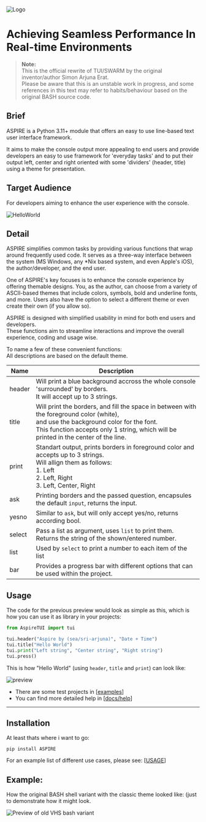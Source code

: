 ![Logo](./docs/ASPIRE_Logo.png)

Achieving Seamless Performance In Real-time Environments
================================================================
> **Note:** \
> This is the official rewrite of TUI/SWARM by the original inventor/author Simon Arjuna Erat. \
> Please be aware that this is an unstable work in progress, and some references in this text may refer to habits/behaviour based on the original BASH source code.

Brief
-----
ASPIRE is a Python 3.11+ module that offers an easy to use line-based text user interface framework.

It aims to make the console output more appealing to end users and provide developers an easy to use framework for 'everyday tasks' and to put their output left, center and right oriented with some 'dividers' (header, title) using a theme for presentation.


Target Audience
---------------
For developers aiming to enhance the user experience with the console.

![HelloWorld](./docs/help/1.HelloWorld/HelloWorld.jpg)

Detail
------
ASPIRE simplifies common tasks by providing various functions that wrap around frequently used code. It serves as a three-way interface between the system (MS Windows, any *Nix based system, and even Apple's iOS), the author/developer, and the end user.

One of ASPIRE's key focuses is to enhance the console experience by offering themable designs. You, as the author, can choose from a variety of ASCII-based themes that include colors, symbols, bold and underline fonts, and more. Users also have the option to select a different theme or even create their own (if you allow so).

ASPIRE is designed with simplified usability in mind for both end users and developers. \
These functions aim to streamline interactions and improve the overall experience, coding and usage wise.

To name a few of these convenient functions:\
All descriptions are based on the default theme.

| Name | Description |
|------|-------------|
| header	| Will print a blue background accross the whole console 'surrounded' by borders.<br>It will accept up to 3 strings.|
| title		| Will print the borders, and fill the space in between with the foreground color (white),<br> and use the background color for the font.<br>This function accepts only 1 string, which will be printed in the center of the line.|
| print		|  Standart output, prints borders in foreground color and accepts up to 3 strings.<br>Will allign them as follows:<br>1. Left<br>2. Left,  Right<br>3. Left, Center, Right |
| ask		| Printing borders and the passed question, encapsules the default ``input``, returns the input. |
| yesno		| Similar to ``ask``, but will only accept yes/no, returns according bool. |
| select	| Pass a list as argument, uses ``list`` to print them. Returns the string of the shown/entered number. |
| list 		| Used by ``select`` to print a number to each item of the list |
| bar 		| Provides a progress bar with different options that can be used within the project. |



Usage
-----

The code for the previous preview would look as simple as this, which is how you can use it as library in your projects:

```py
from AspireTUI import tui

tui.header("Aspire by (sea/sri-arjuna)", "Date + Time")
tui.title("Hello World")
tui.print("Left string", "Center string", "Right string")
tui.press()
```

This is how "Hello World" (using ``header``, ``title`` and ``print``) can look like:

![preview](./docs/help/1.HelloWorld/HelloWorld.jpg)

- There are some test projects in [[examples](./examples)]
- You can find more detailed help in [[docs/help](./docs/help)]

----


Installation
------------

At least thats where i want to go:
```
pip install ASPIRE
```


For an example list of different use cases, please see: [[USAGE](./docs/USAGE.md)]

Example:
--------

 How the original BASH shell variant with the classic theme looked like: (just to demonstrate how it might look.

![Preview of old VHS bash variant](https://github.com/sri-arjuna/vhs/blob/master/screenshots/example-with-progressbar.jpg?raw=true)

